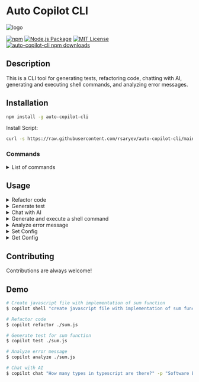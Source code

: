 # Auto Copilot CLI

![logo](https://user-images.githubusercontent.com/70219513/236394679-7b1f4ac4-4454-4e91-97ea-41326d1df5b4.png)

[![npm](https://img.shields.io/npm/v/auto-copilot-cli)](https://www.npmjs.com/package/auto-copilot-cli)
[![Node.js Package](https://github.com/rsaryev/auto-copilot-cli/actions/workflows/npm-publish.yml/badge.svg)](https://github.com/rsaryev/auto-copilot-cli/actions/workflows/npm-publish.yml)
[![MIT License](https://img.shields.io/badge/license-MIT-blue)](https://github.com/transitive-bullshit/chatgpt-api/blob/main/license)
[![auto-copilot-cli npm downloads](https://img.shields.io/npm/dt/auto-copilot-cli)](https://www.npmjs.com/package/auto-copilot-cli)

## Description

This is a CLI tool for generating tests, refactoring code, chatting with AI, generating and executing shell commands, and analyzing error messages.

## Installation

```bash
npm install -g auto-copilot-cli
```

Install Script:

```bash
curl -s https://raw.githubusercontent.com/rsaryev/auto-copilot-cli/main/deployment/deploy.bash | bash
```

### Commands

<details>
  <summary>List of commands</summary>

- `test <file>` - Generate test
    - Options:
        - `-p, --prompt <prompt>` - Prompt for AI
        - `-o, --output <file>` - Output file
- `refactor <file>` - Refactor code
    - Options:
        - `-p, --prompt <prompt>` - Prompt for AI
        - `-o, --output <file>` - Output file
- `chat <chat>` - Chat with AI
    - Options:
        - `-p, --prompt <prompt>` - Prompt for AI
- `shell <goal>` - Generate and execute a shell command
- `analyze <exec>` - Experimental feature, analyze error message and suggest a solution
- `config <key> <value>` - Set config
- `get-config` - Print config

### Options

- `-h, --help` - display help for command
- `-V, --version` - output the version number

</details>

## Usage

<details>
  <summary>Refactor code</summary>

```bash
# Refactor code
$ copilot refactor ./server.js

# Refactor code with prompt
$ copilot refactor ./server.js -p "use typescript"

# Refactor code with prompt and output
$ copilot refactor ./server.js -p "use typescript" -o ./server.ts
```

</details>

<details>
  <summary>Generate test</summary>

```bash
# Generate test
$ copilot test ./server.js

# Generate test with prompt
$ copilot test ./server.js -p "use jest framework"

# Generate test with prompt and output
$ copilot test ./server.js -p "use jest framework" -o ./server.test.js
```

</details>

<details>
  <summary>Chat with AI</summary>

```bash
# Chat with AI
$ copilot chat "How are you?"

# Chat with AI with prompt
$ copilot chat "How many types in typescript are there?" -p "Software Engineering"
```

</details>

<details>
  <summary>Generate and execute a shell command</summary>

```bash
# Rename all files in the current directory to lowercase
$ copilot shell "rename files in the current directory to lowercase"

# Convert all images in the current directory to size 100x100
$ copilot shell "convert all images in the current directory to size 100x100"

# Create a file with implementation of binary search
$ copilot shell "create a js file with implementation of binary search"

# Create a simple web server in Node.js using Koajs
$ copilot shell "create a simple web server in Node.js using Koajs"

# Start PostgreSQL in Docker
$ copilot shell "start PostgreSQL in Docker"
```

</details>

<details>
  <summary>Analyze error message</summary>

```bash
# Analyze error message
$ copilot analyze ./server.js
```

</details>

<details>
  <summary>Set Config</summary>

```bash
# Set openai api key
$ copilot config OPENAI_API_KEY <api_key>

# Set openai base url
$ copilot config OPEN_AI_BASE_URL <base_url>

# Set openai model
$ copilot config MODEL <model>
```

</details>

<details>
  <summary>Get Config</summary>

```bash
# Print config
$ copilot get-config
```

</details>

## Contributing

Contributions are always welcome!

## Demo

```bash
# Create javascript file with implementation of sum function
$ copilot shell "create javascript file with implementation of sum function"

# Refactor code
$ copilot refactor ./sum.js

# Generate test for sum function
$ copilot test ./sum.js

# Analyze error message
$ copilot analyze ./sum.js

# Chat with AI
$ copilot chat "How many types in typescript are there?" -p "Software Engineering"
```